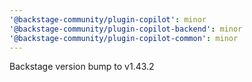 ```yaml
---
'@backstage-community/plugin-copilot': minor
'@backstage-community/plugin-copilot-backend': minor
'@backstage-community/plugin-copilot-common': minor
---
```


Backstage version bump to v1.43.2

